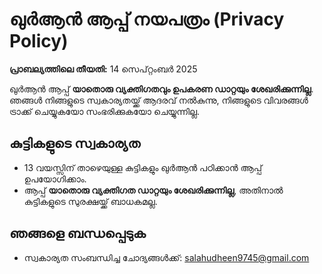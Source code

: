 # ഖുർആൻ ആപ്പ് നയപത്രം (Privacy Policy)

**പ്രാബല്യത്തിലെ തീയതി:** 14 സെപ്റ്റംബർ 2025

ഖുർആൻ ആപ്പ് **യാതൊരു വ്യക്തിഗതവും ഉപകരണ ഡാറ്റയും ശേഖരിക്കുന്നില്ല**. ഞങ്ങൾ നിങ്ങളുടെ സ്വകാര്യതയ്ക്ക് ആദരവ് നൽകുന്നു, നിങ്ങളുടെ വിവരങ്ങൾ ട്രാക്ക് ചെയ്യുകയോ സംഭരിക്കുകയോ ചെയ്യുന്നില്ല.  

## കുട്ടികളുടെ സ്വകാര്യത
- 13 വയസ്സിന് താഴെയുള്ള കുട്ടികളും ഖുർആൻ പഠിക്കാൻ ആപ്പ് ഉപയോഗിക്കാം.  
- ആപ്പ് **യാതൊരു വ്യക്തിഗത ഡാറ്റയും ശേഖരിക്കുന്നില്ല**, അതിനാൽ കുട്ടികളുടെ സുരക്ഷയ്ക്ക് ബാധകമല്ല.  

## ഞങ്ങളെ ബന്ധപ്പെടുക
- സ്വകാര്യത സംബന്ധിച്ച ചോദ്യങ്ങൾക്ക്: salahudheen9745@gmail.com
